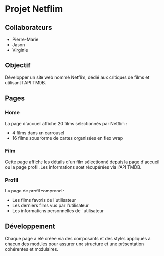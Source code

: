 # Projet Netflim

## Collaborateurs

- Pierre-Marie
- Jason
- Virginie

## Objectif

Développer un site web nommé Netflim, dédié aux critiques de films et utilisant l'API TMDB.

## Pages

### Home

La page d'accueil affiche 20 films sélectionnés par Netflim :
- 4 films dans un carrousel
- 16 films sous forme de cartes organisées en flex wrap

### Film

Cette page affiche les détails d'un film sélectionné depuis la page d'accueil ou la page profil. Les informations sont récupérées via l'API TMDB.

### Profil

La page de profil comprend :
- Les films favoris de l'utilisateur
- Les derniers films vus par l'utilisateur
- Les informations personnelles de l'utilisateur

## Développement

Chaque page a été créée via des composants et des styles appliqués à chacun des modules pour assurer une structure et une présentation cohérentes et modulaires.